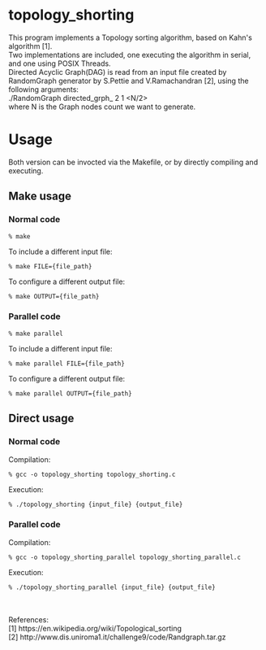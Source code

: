 # topology_shorting
This program implements a Topology sorting algorithm, based on Kahn's algorithm [1].
<br>
Two implementations are included, one executing the algorithm in serial, and one using POSIX Threads.
<br>
Directed Acyclic Graph(DAG) is read from an input file created by RandomGraph generator by S.Pettie and V.Ramachandran [2], using the following arguments:
<br>
./RandomGraph directed_grph_<N> <N> 2 1 <N/2>
<br>
where N is the Graph nodes count we want to generate.

# Usage
Both version can be invocted via the Makefile, or by directly compiling and executing.

## Make usage
### Normal code
```
% make
```
To include a different input file:
```
% make FILE={file_path}
```
To configure a different output file:
```
% make OUTPUT={file_path}
```

### Parallel code
```
% make parallel
```
To include a different input file:
```
% make parallel FILE={file_path}
```
To configure a different output file:
```
% make parallel OUTPUT={file_path}
```

## Direct usage
### Normal code
Compilation:
```
% gcc -o topology_shorting topology_shorting.c
```
Execution:
```
% ./topology_shorting {input_file} {output_file}
```

### Parallel code
Compilation:
```
% gcc -o topology_shorting_parallel topology_shorting_parallel.c
```
Execution:
```
% ./topology_shorting_parallel {input_file} {output_file}
```

<br>
<br>
References:
<br>
[1] https://en.wikipedia.org/wiki/Topological_sorting
<br>
[2] http://www.dis.uniroma1.it/challenge9/code/Randgraph.tar.gz
